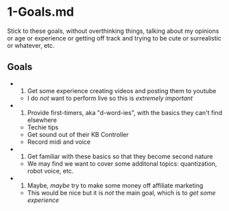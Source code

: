 
# 1-Goals.md

Stick to these goals, without overthinking things, talking about my opinions or
age or experience or getting off track and trying to be cute or surrealistic or whatever, etc.

## Goals

- 1. Get some experience creating videos and posting them to youtube
  -  I do *not* want to perform live so this is *extremely important*
- 1. Provide first-timers, aka "d-word-ies", with the basics they can't find elsewhere
  -  Techie tips
  -  Get sound out of their KB Controller
  -  Record midi and voice
- 1. Get familiar with these basics so that they become second nature
  -  We may find we want to cover some additonal topics: quantization, robot voice, etc.
- 1. Maybe, *maybe* try to make some money off affiliate marketing
  -  This would be nice but it is *not* the main goal, which is to *get some experience*


